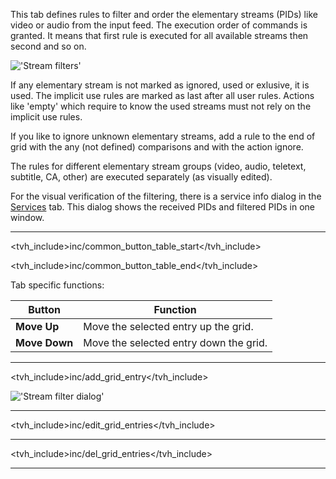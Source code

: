This tab defines rules to filter and order the elementary streams 
(PIDs) like video or audio from the input feed. The execution order of 
commands is granted. It means that first rule is executed for all 
available streams then second and so on.

!['Stream filters'](static/img/doc/streamfiltertab.png)

If any elementary stream is not marked as ignored, used or exlusive,
it is used. The implicit use rules are marked as last after all user
rules. Actions like 'empty' which require to know the used streams must
not rely on the implicit use rules.

If you like to ignore unknown elementary streams, add a rule to
the end of grid with the any (not defined) comparisons and with the 
action ignore.

The rules for different elementary stream groups (video, audio,
teletext, subtitle, CA, other) are executed separately (as visually edited).

For the visual verification of the filtering, there is a service 
info dialog in the [Services](class/mpegts_service) tab. 
This dialog shows the received PIDs and filtered PIDs in one window.

---
<tvh_include>inc/common_button_table_start</tvh_include>

<tvh_include>inc/common_button_table_end</tvh_include>

Tab specific functions:

Button                 | Function
-----------------------|---------
**Move Up**            | Move the selected entry up the grid.
**Move Down**          | Move the selected entry down the grid. 

---

<tvh_include>inc/add_grid_entry</tvh_include>

!['Stream filter dialog'](static/img/doc/addfilterdialog.png)

---

<tvh_include>inc/edit_grid_entries</tvh_include>

---

<tvh_include>inc/del_grid_entries</tvh_include>

---
